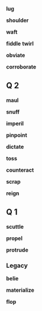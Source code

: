 
**lug**

**shoulder**

**waft**

**fiddle**
**twirl**

**obviate**

**corroborate**

## Q 2 

**maul**

**snuff**

**imperil**

**pinpoint**

**dictate**

**toss**

**counteract**

**scrap**

**reign**

## Q 1 

**scuttle**

**propel**

**protrude**

### Legacy 

**belie** 

**materialize**

**flop** 


